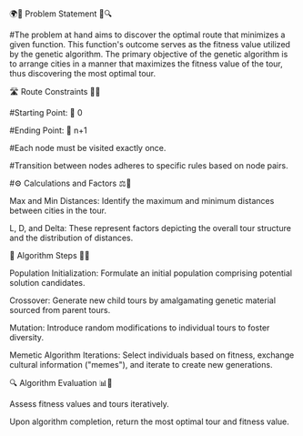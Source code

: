 🌍🧭 Problem Statement 🧩🔍

#The problem at hand aims to discover the optimal route that minimizes a given function. This function's outcome serves as the fitness value utilized by the genetic algorithm. The primary objective of the genetic algorithm is to arrange cities in a manner that maximizes the fitness value of the tour, thus discovering the most optimal tour.

🛣️ Route Constraints 🚧🛑

#Starting Point: 🏁 0

#Ending Point: 🏁 n+1

#Each node must be visited exactly once.

#Transition between nodes adheres to specific rules based on node pairs.

#⚙️ Calculations and Factors ⚖️🔢

Max and Min Distances: Identify the maximum and minimum distances between cities in the tour.

L, D, and Delta: These represent factors depicting the overall tour structure and the distribution of distances.

🔄 Algorithm Steps 🔁🤖

Population Initialization: Formulate an initial population comprising potential solution candidates.

Crossover: Generate new child tours by amalgamating genetic material sourced from parent tours.

Mutation: Introduce random modifications to individual tours to foster diversity.

Memetic Algorithm Iterations: Select individuals based on fitness, exchange cultural information ("memes"), and iterate to create new generations.

🔍 Algorithm Evaluation 📊🧾

Assess fitness values and tours iteratively.

Upon algorithm completion, return the most optimal tour and fitness value.
